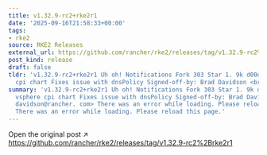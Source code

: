 ```yaml
---
title: v1.32.9-rc2+rke2r1
date: '2025-09-16T21:58:33+00:00'
tags:
- rke2
source: RKE2 Releases
external_url: https://github.com/rancher/rke2/releases/tag/v1.32.9-rc2%2Brke2r1
post_kind: release
draft: false
tldr: 'v1.32.9-rc2+rke2r1 Uh oh! Notifications Fork 303 Star 1. 9k d00da43 Bump vsphere
  cpi chart Fixes issue with dnsPolicy Signed-off-by: Brad Davidson <brad.'
summary: 'v1.32.9-rc2+rke2r1 Uh oh! Notifications Fork 303 Star 1. 9k d00da43 Bump
  vsphere cpi chart Fixes issue with dnsPolicy Signed-off-by: Brad Davidson <brad.
  davidson@rancher. com> There was an error while loading. Please reload this page.
  There was an error while loading. Please reload this page.'
---
```

Open the original post ↗ https://github.com/rancher/rke2/releases/tag/v1.32.9-rc2%2Brke2r1
